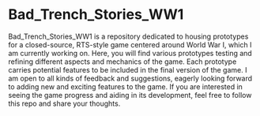 # Bad_Trench_Stories_WW1

Bad_Trench_Stories_WW1 is a repository dedicated to housing prototypes for a closed-source, RTS-style game centered around World War I, which I am currently working on. Here, you will find various prototypes testing and refining different aspects and mechanics of the game. Each prototype carries potential features to be included in the final version of the game. I am open to all kinds of feedback and suggestions, eagerly looking forward to adding new and exciting features to the game. If you are interested in seeing the game progress and aiding in its development, feel free to follow this repo and share your thoughts.
